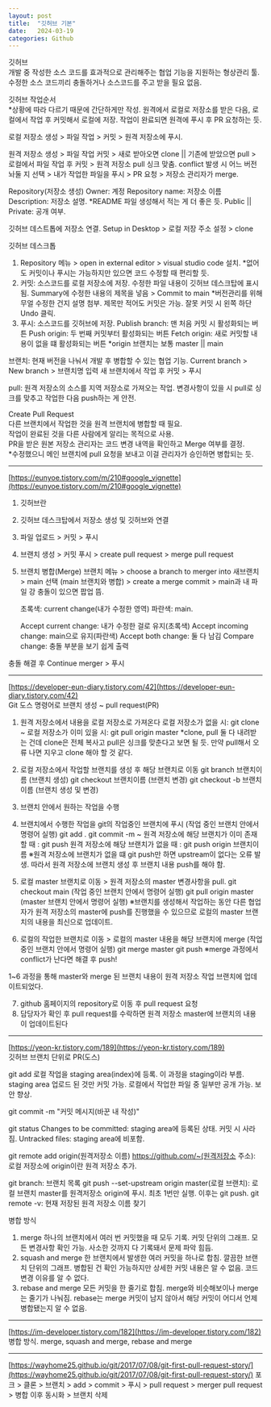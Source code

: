 ```yaml
---
layout: post
title:  "깃허브 기본"
date:   2024-03-19
categories: Github
---
```


깃허브  
  개발 중 작성한 소스 코드를 효과적으로 관리해주는 협업 기능을 지원하는 형상관리 툴.  
  수정한 소스 코드끼리 충돌하거나 소스코드를 주고 받을 필요 없음.  

깃허브 작업순서  
  *상황에 따라 다르기 때문에 간단하게만 작성. 원격에서 로컬로 저장소를 받은 다음, 로컬에서 작업 후 커밋해서 로컬에 저장. 작업이 완료되면 원격에 푸시 후 PR 요청하는 듯.
  
  로컬 저장소 생성 > 파일 작업 > 커밋 > 원격 저장소에 푸시.
      
  원격 저장소 생성 > 파일 작업 커밋 > 새로 받아오면 clone || 기존에 받았으면 pull > 로컬에서 파일 작업 후 커밋 > 원격 저장소 pull 싱크 맞춤. conflict 발생 시 어느 버전 놔둘 지 선택 > 내가 작업한 파일을 푸시 > PR 요청 > 저장소 관리자가 merge.
    
Repository(저장소 생성)
  Owner: 계정
  Repository name: 저장소 이름
  Description: 저장소 설명. *README 파일 생성해서 적는 게 더 좋은 듯.
  Public || Private: 공개 여부.

  
깃허브 데스트톱에 저장소 연결.
  Setup in Desktop > 로컬 저장 주소 설정 > clone

  
깃허브 데스크톱
1. Repository 메뉴 > open in external editor > visual studio code 설치.
	  *없어도 커밋이나 푸시는 가능하지만 있으면 코드 수정할 때 편리할 듯.
2. 커밋: 소스코드를 로컬 저장소에 저장.
  수정한 파일 내용이 깃허브 데스크탑에 표시됨.
  Summary에 수정한 내용의 제목을 넣음 > Commit to main
	  *버전관리를 위해 무얼 수정한 건지 설명 첨부. 제목만 적어도 커밋은 가능.
  잘못 커밋 시 왼쪽 하단 Undo 클릭.
3. 푸시: 소스코드를 깃허브에 저장.
  Publish branch: 맨 처음 커밋 시 활성화되는 버튼
  Push origin: 두 번째 커밋부터 활성화되는 버튼
  Fetch origin: 새로 커밋할 내용이 없을 떄 활성화되는 버튼
    *origin 브랜치는 보통 master || main

    
브랜치: 현재 버전을 나눠서 개발 후 병합할 수 있는 협업 기능.
  Current branch > New branch > 브랜치명 입력
  새 브랜치에서 작업 후 커밋 > 푸시

  pull: 원격 저장소의 소스를 지역 저장소로 가져오는 작업. 변경사항이 있을 시 pull로 싱크를 맞추고 작업한 다음 push하는 게 안전.
  
  Create Pull Request  
    다른 브랜치에서 작업한 것을 원격 브랜치에 병합할 때 필요.  
    작업이 완료된 것을 다른 사람에게 알리는 목적으로 사용.  
    PR을 받은 원본 저장소 관리자는 코드 변경 내역을 확인하고 Merge 여부를 결정.  
      *수정했으니 메인 브랜치에 pull 요청을 보내고 이걸 관리자가 승인하면 병합되는 듯.  


----------------------------------------------------------------------------------------------------------------
[https://eunyoe.tistory.com/m/210#google_vignette](https://eunyoe.tistory.com/m/210#google_vignette)  
1. 깃허브란
2. 깃허브 데스크탑에서 저장소 생성 및 깃허브와 연결
3. 파일 업로드 > 커밋 > 푸시
4. 브랜치 생성 > 커밋 푸시 > create pull request > merge pull request
5. 브랜치 병합(Merge)
    브랜치 메뉴 > choose a branch to merger into 새브랜치 > main 선택 (main 브랜치와 병합) > create a merge commit > main과 내 파일 강 충돌이 있으면 팝업 뜸. 
    
    초록색: current change(내가 수정한 영역) 
    파란색: main.
  
    Accept current change: 내가 수정한 걸로 유지(초록색)
    Accept incoming change: main으로 유지(파란색)
    Accept both change: 둘 다 남김
    Compare change: 충돌 부분을 보기 쉽게 출력
    
  충돌 해결 후 Continue merger > 푸시

----------------------------------------------------------------------------------------------------------------
[https://developer-eun-diary.tistory.com/42](https://developer-eun-diary.tistory.com/42)  
Git 도스 명령어로 브랜치 생성 ~ pull request(PR)
1. 원격 저장소에서 내용을 로컬 저장소로 가져온다
	로컬 저장소가 없을 시: git clone ~
	로컬 저장소가 이미 있을 시: git pull origin master
     *clone, pull 둘 다 내려받는 건데 clone은 전체 복사고 pull은 싱크를 맞춘다고 보면 될 듯. 만약 pull해서 오류 나면 지우고 clone 해야 할 것 같다.

2. 로컬 저장소에서 작업할 브랜치를 생성 후 해당 브랜치로 이동
	git branch 브랜치이름 (브랜치 생성)
	git checkout 브랜치이름 (브랜치 변경)
	git checkout -b 브랜치이름 (브랜치 생성 및 변경)
 
3. 브랜치 안에서 원하는 작업을 수행
4. 브랜치에서 수행한 작업을 git의 작업중인 브랜치에 푸시
	(작업 중인 브랜치 안에서 명령어 실행)
	git add .
	git commit -m ~
	원격 저장소에 해당 브랜치가 이미 존재할 때 : git push
	원격 저장소에 해당 브랜치가 없을 때 : git push origin 브랜치이름
	※원격 저장소에 브랜치가 없을 떄 git push만 하면 upstream이 없다는 오류 발생. 따라서 원격 저장소에 브랜치 생성 후 브랜치 내용 push를 해야 함.

5. 로컬 master 브랜치로 이동 > 원격 저장소의 master 변경사항을 pull.
	git checkout main (작업 중인 브랜치 안에서 명령어 실행)
	git pull origin master (master 브랜치 안에서 명령어 실행)
  ※브랜치를 생성해서 작업하는 동안 다른 협업자가 원격 저장소의 master에 push를 진행했을 수 있으므로 로컬의 master 브랜치의 내용을 최신으로 업데이트.

6. 로컬의 작업한 브랜치로 이동 > 로컬의 master 내용을 해당 브랜치에 merge
	(작업 중인 브랜치 안에서 명령어 실행)
	git merge master
	git push
	※merge 과정에서 conflict가 난다면 해결 후 push!

1~6 과정을 통해 master와 merge 된 브랜치 내용이 원격 저장소 작업 브랜치에 업데이트되었다.

7. github 홈페이지의 repository로 이동 후 pull request 요청
8. 담당자가 확인 후 pull request를 수락하면 원격 저장소 master에 브랜치의 내용이 업데이트된다

----------------------------------------------------------------------------------------------------------------
[https://yeon-kr.tistory.com/189](https://yeon-kr.tistory.com/189)  
깃허브 브랜치 단위로 PR(도스)

git add
	로컬 작업을 staging area(index)에 등록.
	이 과정을 staging이라 부름.
	staging area 업로드 된 것만 커밋 가능. 로컬에서 작업한 파일 중 일부만 공개 가능. 보안 향상.

git commit -m "커밋 메시지(바꾼 내 작성)"

git status
	Changes to be committed: staging area에 등록된 상태. 커밋 시 사라짐.
	Untracked files: staging area에 비포함.

git remote add origin(원격저장소 이름) https://github.com/~(원격저장소 주소): 로컬 저장소에 origin이란 원격 저장소 추가.

git branch: 브랜치 목록
git push --set-upstream origin master(로컬 브랜치): 로컬 브랜치 master를 원격저장소 origin에 푸시. 최초 1번만 실행. 이후는 git push.
git remote -v: 현재 저장된 원격 저장소 이름 찾기

병합 방식
1. merge
	하나의 브랜치에서 여러 번 커밋했을 때 모두 기록.
	커밋 단위의 그래프.
	모든 변경사항 확인 가능.
	사소한 것까지 다 기록돼서 문제 파악 힘듬.
2. squash and merge
	한 브랜치에서 발생한 여러 커밋을 하나로 합침.
	깔끔한 브랜치 단위의 그래프.
	병합된 건 확인 가능하지만 상세한 커밋 내용은 알 수 없음. 코드 변경 이유를 알 수 없다.
3. rebase and merge
	모든 커밋을 한 줄기로 합침.
	merge와 비슷해보이나 merge는 줄기가 나눠짐.
	rebase는 merge 커밋이 남지 않아서 해당 커밋이 어디서 언제 병합됐는지 알 수 없음.

----------------------------------------------------------------------------------------------------------------
[https://im-developer.tistory.com/182](https://im-developer.tistory.com/182)
병합 방식. merge, squash and merge, rebase and merge

----------------------------------------------------------------------------------------------------------------
[https://wayhome25.github.io/git/2017/07/08/git-first-pull-request-story/](https://wayhome25.github.io/git/2017/07/08/git-first-pull-request-story/)
포크 > 클론 > 브랜치 > add > commit > 푸시 > pull request > merger pull request > 병합 이후 동시화 > 브랜치 삭제
